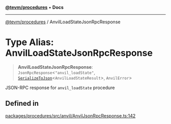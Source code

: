 [**@tevm/procedures**](../README.md) • **Docs**

***

[@tevm/procedures](../globals.md) / AnvilLoadStateJsonRpcResponse

# Type Alias: AnvilLoadStateJsonRpcResponse

> **AnvilLoadStateJsonRpcResponse**: `JsonRpcResponse`\<`"anvil_loadState"`, [`SerializeToJson`](SerializeToJson.md)\<`AnvilLoadStateResult`\>, `AnvilError`\>

JSON-RPC response for `anvil_loadState` procedure

## Defined in

[packages/procedures/src/anvil/AnvilJsonRpcResponse.ts:142](https://github.com/qbzzt/tevm-monorepo/blob/main/packages/procedures/src/anvil/AnvilJsonRpcResponse.ts#L142)
